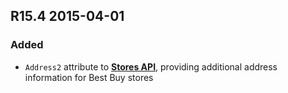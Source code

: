 ## R15.4 2015-04-01
### Added
- `Address2` attribute to **[Stores API](https://bestbuyapis.github.io/api-documentation/#stores-api)**, providing additional address information for Best Buy stores
